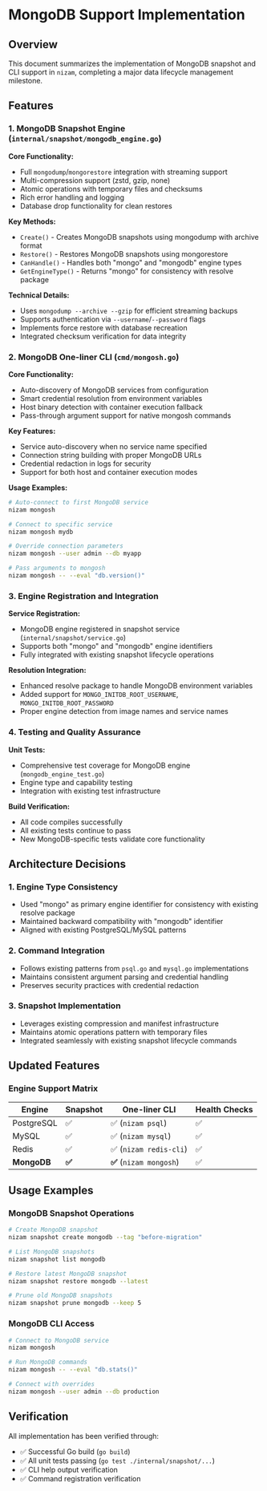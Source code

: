 # MongoDB Support Implementation

## Overview

This document summarizes the implementation of MongoDB snapshot and CLI support in `nizam`, completing a major data lifecycle management milestone.

## Features

### 1. MongoDB Snapshot Engine (`internal/snapshot/mongodb_engine.go`)

**Core Functionality:**

- Full `mongodump`/`mongorestore` integration with streaming support
- Multi-compression support (zstd, gzip, none)
- Atomic operations with temporary files and checksums
- Rich error handling and logging
- Database drop functionality for clean restores

**Key Methods:**

- `Create()` - Creates MongoDB snapshots using mongodump with archive format
- `Restore()` - Restores MongoDB snapshots using mongorestore
- `CanHandle()` - Handles both "mongo" and "mongodb" engine types
- `GetEngineType()` - Returns "mongo" for consistency with resolve package

**Technical Details:**

- Uses `mongodump --archive --gzip` for efficient streaming backups
- Supports authentication via `--username`/`--password` flags
- Implements force restore with database recreation
- Integrated checksum verification for data integrity

### 2. MongoDB One-liner CLI (`cmd/mongosh.go`)

**Core Functionality:**

- Auto-discovery of MongoDB services from configuration
- Smart credential resolution from environment variables
- Host binary detection with container execution fallback
- Pass-through argument support for native mongosh commands

**Key Features:**

- Service auto-discovery when no service name specified
- Connection string building with proper MongoDB URLs
- Credential redaction in logs for security
- Support for both host and container execution modes

**Usage Examples:**

```bash
# Auto-connect to first MongoDB service
nizam mongosh

# Connect to specific service
nizam mongosh mydb

# Override connection parameters
nizam mongosh --user admin --db myapp

# Pass arguments to mongosh
nizam mongosh -- --eval "db.version()"
```

### 3. Engine Registration and Integration

**Service Registration:**

- MongoDB engine registered in snapshot service (`internal/snapshot/service.go`)
- Supports both "mongo" and "mongodb" engine identifiers
- Fully integrated with existing snapshot lifecycle operations

**Resolution Integration:**

- Enhanced resolve package to handle MongoDB environment variables
- Added support for `MONGO_INITDB_ROOT_USERNAME`, `MONGO_INITDB_ROOT_PASSWORD`
- Proper engine detection from image names and service names

### 4. Testing and Quality Assurance

**Unit Tests:**

- Comprehensive test coverage for MongoDB engine (`mongodb_engine_test.go`)
- Engine type and capability testing
- Integration with existing test infrastructure

**Build Verification:**

- All code compiles successfully
- All existing tests continue to pass
- New MongoDB-specific tests validate core functionality

## Architecture Decisions

### 1. Engine Type Consistency

- Used "mongo" as primary engine identifier for consistency with existing resolve package
- Maintained backward compatibility with "mongodb" identifier
- Aligned with existing PostgreSQL/MySQL patterns

### 2. Command Integration

- Follows existing patterns from `psql.go` and `mysql.go` implementations
- Maintains consistent argument parsing and credential handling
- Preserves security practices with credential redaction

### 3. Snapshot Implementation

- Leverages existing compression and manifest infrastructure
- Maintains atomic operations pattern with temporary files
- Integrated seamlessly with existing snapshot lifecycle commands

## Updated Features

### Engine Support Matrix

| Engine      | Snapshot | One-liner CLI            | Health Checks |
| ----------- | -------- | ------------------------ | ------------- |
| PostgreSQL  | ✅       | ✅ (`nizam psql`)        | ✅            |
| MySQL       | ✅       | ✅ (`nizam mysql`)       | ✅            |
| Redis       | ✅       | ✅ (`nizam redis-cli`)   | ✅            |
| **MongoDB** | **✅**   | **✅** (`nizam mongosh`) | ✅            |

## Usage Examples

### MongoDB Snapshot Operations

```bash
# Create MongoDB snapshot
nizam snapshot create mongodb --tag "before-migration"

# List MongoDB snapshots
nizam snapshot list mongodb

# Restore latest MongoDB snapshot
nizam snapshot restore mongodb --latest

# Prune old MongoDB snapshots
nizam snapshot prune mongodb --keep 5
```

### MongoDB CLI Access

```bash
# Connect to MongoDB service
nizam mongosh

# Run MongoDB commands
nizam mongosh -- --eval "db.stats()"

# Connect with overrides
nizam mongosh --user admin --db production
```

## Verification

All implementation has been verified through:

- ✅ Successful Go build (`go build`)
- ✅ All unit tests passing (`go test ./internal/snapshot/...`)
- ✅ CLI help output verification
- ✅ Command registration verification
